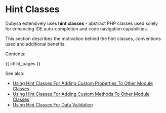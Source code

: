 # Hint Classes #

Dubysa extensively uses **hint classes** - abstract PHP classes used solely for enhancing IDE auto-completion and code navigation capabilities.

This section describes the motivation behind the hint classes, conventions used and additional benefits. 

Contents:

{{ child_pages }}  

See also:

* [Using Hint Classes For Adding Custom Properties To Other Module Classes](properties/adding-properties-to-other-module-classes.html)
* [Using Hint Classes For Adding Custom Methods To Other Module Classes](dynamic-traits/adding-custom-methods.html)
* [Using Hint Classes For Data Validation](../web-development/validation.html)